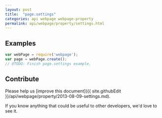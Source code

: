 ```yaml
---
layout: post
title:  "page.settings"
categories: api webpage webpage-property
permalink: api/webpage/property/settings.html
---
```


## Examples

```javascript
var webPage = require('webpage');
var page = webPage.create();
// @TODO: Finish page.settings example.
```

## Contribute

Please help us [improve this document]({{ site.githubEdit }}/api/webpage/property/2013-08-09-settings.md).

If you know anything that could be useful to other developers, we'd love to see it.


